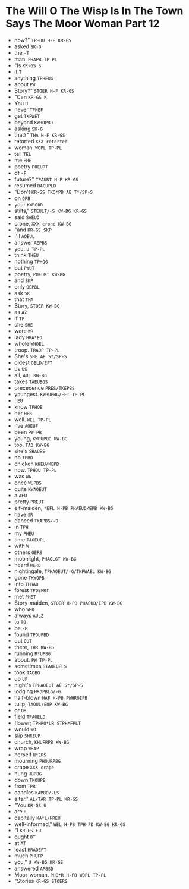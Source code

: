 # The Will O The Wisp Is In The Town Says The Moor Woman Part 12

* now?" `TPHOU H-F KR-GS`
* asked `SK-D`
* the `-T`
* man. `PHAPB TP-PL`
* "Is `KR-GS S`
* it `T`
* anything `TPHEUG`
* about `PW`
* Story?" `STOER H-F KR-GS`
* "Can `KR-GS K`
* You `U`
* never `TPHEF`
* get `TKPWET`
* beyond `KWROPBD`
* asking `SK-G`
* that?" `THA H-F KR-GS`
* retorted `XXX retorted`
* woman. `WOPL TP-PL`
* tell `TEL`
* me `PHE`
* poetry `POEURT`
* of `-F`
* future?" `TPAURT H-F KR-GS`
* resumed `RAOUPLD`
* "Don't `KR-GS TKO*PB AE T*/SP-S`
* on `OPB`
* your `KWROUR`
* stilts," `STEULT/-S KW-BG KR-GS`
* said `SAEUD`
* crone, `XXX crone KW-BG`
* "and `KR-GS SKP`
* I'll `AOEUL`
* answer `AEPBS`
* you. `U TP-PL`
* think `THEU`
* nothing `TPHOG`
* but `PWUT`
* poetry, `POEURT KW-BG`
* and `SKP`
* only `OEPBL`
* ask `SK`
* that `THA`
* Story, `STOER KW-BG`
* as `AZ`
* if `TP`
* she `SHE`
* were `WR`
* lady `HRA*ED`
* whole `WHOEL`
* troop. `TRAOP TP-PL`
* She's `SHE AE S*/SP-S`
* oldest `OELD/EFT`
* us `US`
* all, `AUL KW-BG`
* takes `TAEUBGS`
* precedence `PRES/TKEPBS`
* youngest. `KWRUPBG/EFT TP-PL`
* I `EU`
* know `TPHOE`
* her `HER`
* well. `WEL TP-PL`
* I've `AOEUF`
* been `PW-PB`
* young, `KWRUPBG KW-BG`
* too, `TAO KW-BG`
* she's `SHAOES`
* no `TPHO`
* chicken `KHEU/KEPB`
* now. `TPHOU TP-PL`
* was `WA`
* once `WUPBS`
* quite `KWAOEUT`
* a `AEU`
* pretty `PREUT`
* elf-maiden, `*EFL H-PB PHAEUD/EPB KW-BG`
* have `SR`
* danced `TKAPBS/-D`
* in `TPH`
* my `PHEU`
* time `TAOEUPL`
* with `W`
* others `OERS`
* moonlight, `PHAOLGT KW-BG`
* heard `HERD`
* nightingale, `TPHAOEUT/-G/TKPWAEL KW-BG`
* gone `TKWOPB`
* into `TPHAO`
* forest `TPOEFRT`
* met `PHET`
* Story-maiden, `STOER H-PB PHAEUD/EPB KW-BG`
* who `WHO`
* always `AULZ`
* to `TO`
* be `-B`
* found `TPOUPBD`
* out `OUT`
* there, `THR KW-BG`
* running `R*UPBG`
* about. `PW TP-PL`
* sometimes `STAOEUPLS`
* took `TAOBG`
* up `UP`
* night's `TPHAOEUT AE S*/SP-S`
* lodging `HROPBLG/-G`
* half-blown `HAF H-PB PWHROEPB`
* tulip, `TAOUL/EUP KW-BG`
* or `OR`
* field `TPAOELD`
* flower; `TPHRO*UR STPH*FPLT`
* would `WO`
* slip `SHREUP`
* church, `KHUFRPB KW-BG`
* wrap `WRAP`
* herself `H*ERS`
* mourning `PHOURPBG`
* crape `XXX crape`
* hung `HUPBG`
* down `TKOUPB`
* from `TPR`
* candles `KAPBD/-LS`
* altar." `AL/TAR TP-PL KR-GS`
* "You `KR-GS U`
* are `R`
* capitally `KA*L/HREU`
* well-informed," `WEL H-PB TPH-FD KW-BG KR-GS`
* "I `KR-GS EU`
* ought `OT`
* at `AT`
* least `HRAOEFT`
* much `PHUFP`
* you," `U KW-BG KR-GS`
* answered `APBSD`
* Moor-woman. `PHO*R H-PB WOPL TP-PL`
* "Stories `KR-GS STOERS`
